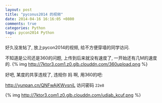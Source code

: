 ```yaml
---
layout: post
title: "pyconus2014 的视频"
date: 2014-04-16 16:16:05 +0800
comments: true
categories: Python
tags: pycon2014 Python
---
```


好久没发帖了, 放上pycon2014的视频, 给不方便穿墙的同学访问.

不知道是公司还是360的问题, 上传到后来就没有速度了, 一开始还有几M的速度的.
{% img http://7ktor3.com1.z0.glb.clouddn.com/360upload.png %}

好吧, 某度的共享违规了, 违规你 妈 啊, 用360的吧:

<http://yunpan.cn/QNFwAjKWvsniL>
访问密码 `22e8`

{% img http://7ktor3.com1.z0.glb.clouddn.com/udiab_kcuf.png %}
